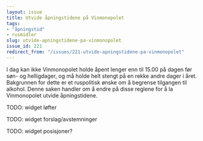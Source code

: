 ```yaml
---
layout: issue
title: Utvide åpningstidene på Vinmonopolet
tags:
- "åpningstid"
- rusmidler
slug: utvide-apningstidene-pa-vinmonopolet
issue_id: 221
redirect_from: "/issues/221-utvide-apningstidene-pa-vinmonopolet"
---
```


I dag kan ikke Vinmonopolet holde åpent lenger enn til 15.00 på dagen før søn- og helligdager, og må holde helt stengt på en rekke andre dager i året. Bakgrunnen for dette er et ruspolitisk ønske om å begrense tilgangen til alkohol. Denne saken handler om å endre på disse reglene for å la Vinmonopolet utvide åpningstidene.

TODO: widget løfter

TODO: widget forslag/avstemninger

TODO: widget posisjoner?

